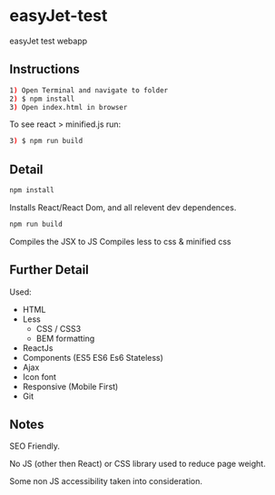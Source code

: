 # easyJet-test
easyJet test webapp

## Instructions
```sh
1) Open Terminal and navigate to folder
2) $ npm install
3) Open index.html in browser
```

To see react > minified.js run: 
```sh
3) $ npm run build
```

## Detail
```sh
npm install
```
Installs React/React Dom, and all relevent dev dependences. 


```sh
npm run build
```
Compiles the JSX to JS 
Compiles less to css & minified css

## Further Detail

 Used: 
- HTML 
- Less 
	- CSS / CSS3
	- BEM formatting
- ReactJs
- Components (ES5 ES6  Es6 Stateless)
- Ajax 
- Icon font 
- Responsive (Mobile First)
- Git

## Notes
SEO Friendly.

No JS (other then React) or CSS library used to reduce page weight.

Some non JS accessibility taken into consideration.
